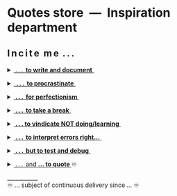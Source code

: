 # Quotes store &nbsp;&mdash;&nbsp; Inspiration department

## I&thinsp;n&thinsp;c&thinsp;i&thinsp;t&thinsp;e&nbsp; m&thinsp;e &thinsp;.&thinsp;.&thinsp;.

<details><summary><ins>&nbsp;.&thinsp;.&thinsp;.&thinsp; <b>to write and document</b>&nbsp;</ins></summary>&nbsp;

> **Epistula non erubescit**\
― _Marcus Tullius Cicero (106-43 BC)_\
<sub>[Compiler too]</sub>

> **Write what you know.**\
― _Mark Twain (1835-1910)_

> **There's no such freak who wouldn't find a mate and there's**\
**no such nonsense that won't find a proper reader.**\
― _Anton Chekhov (1860-1904)_, "Rules for novice writers"

> **_If you could know in what a dirty drain_**\
> **_The verse does grow without knowing shame,_** ...\
― _Anna Akhmatova (1889-1966)_, 1964 Nobel Prize in Literature nominee\
"I have no use for odes in battles...", 1964

> **If they give you lined paper, write the other way.**\
― _Juan Ramón Jiménez (1881-1958)_, 1956 Nobel Prize in Literature awardee\
**And so I invented the Monospace.**\
― _George Williams_ (*assumed)

<p dir="rtl"><b>!Gimme the torch, FAST</b><br /><i>Ray Bradbury (1920-2012)</i><br />reading the <i>Twilight</i> novels (*assumed)</p>

\_________________________________</details>

<details><summary><ins>&nbsp;<b>&thinsp;.&thinsp;.&thinsp;.&thinsp; to procrastinate</b>&nbsp;</ins></summary>&nbsp;
 
<mark><b>&nbsp;Presented to you by ...</b></mark>
<br /><picture><img alt="&nbsp;Leonardo da Vinci (1452-1519)" src="../../../../_rsc/_img/art/OldMasters/Leo(1452-1519)-portrait-found_2008_nearNaples.jpg" /></picture><br />
<mark><b>...Leonardo the Great Procrastinator</b></mark> ([widely known](https://interactions.acm.org/blog/view/leonardo-da-vinci-the-great-procrastinator) and "certified" by court)

#### F.A.Q.

> **That question is too good to spoil with an answer.**\
― _Harry Mulisch (1927-2010)_, The Discovery of Heaven\
<sub>This quote is also known from earlier authors.</sub>

#### Idioms and proverbs

> **Nice guys finish last**.\
From the baseball world of the late 1940s - [learn more](https://crossidiomas.com/nice-guys-finish-last/)

> **The bird catches the early worm.**\
(The late cat catches the dozy bird.)

#### Scientifically proven

> **One never notices what has been done; one can only see what remains to be done.**\
_― Maria Skłodowska-Curie (1867-1934)_, Nobel prize awardee\
Letter to her brother (1894)

<sup>PL</sup> <sub>Original: "Człowiek nigdy nie ogląda się na to, co zrobione, ale na to patrzy, co ma przed sobą do zrobienia."</sub>

#### Add to the calendar

_Procrastinators' Club of America_ (with international membership) established [Be Late for Something Day](https://nationaltoday.com/national-be-late-for-something-day/) on **5h&nbsp;September**. As an honest sympathizer, I appended this reminder a day later&mdash;**September&nbsp;6th**, 2024 which surprisingly is [Fight Procrastination Day](https://www.daysoftheyear.com/days/fight-procrastination-day).

Coming next&mdash;[National Procrastination Week](https://en.wikipedia.org/wiki/National_Procrastination_Week).

\_________________________________</details>

<details><summary><ins>&nbsp;<b>.&thinsp;.&thinsp;.&thinsp; for perfectionism</b>&nbsp;</ins></summary>&nbsp;
 
<mark><b>&nbsp;Presented to you by ...</b></mark>
<br /><picture><img alt="&nbsp;Collage: best works of modern perfectionism" src="../../../../_rsc/_img/memes/collage-modern_perfectionism.jpg" title="&nbsp;... the best of design" /></picture><br />

#### Classics

> **Trifles make perfection, and perfection is no trifle.**\
Attributed to _Michelangelo_ (1475-1564) about his David statue\
(for which allegedly the Master surveyed the marble piece for two years)

 #### Naturalism 
 
> The role of the infinitely small in nature is infinitely great.\
― _Louis Pasteur (1822-1895)_\
<sup>🇫🇷</sup> <sub>Original: “Le rôle de l’infiniment petit dans la nature est infiniment grand.”</sub>

#### Think like a grandmaster

> **... bear in mind these prudential rules, _viz._:\
having a good move, to seek for a better.**\
― _Domenico Lorenzo Ponziani (1719-1796)_, best known for chess writing\
<sub>Misattributed to _Emanuel Lasker_</sub>

#### East meets West

![Brevity - sibling of talent](https://img.shields.io/badge/Brevity-Sister_of_Talent-yellow)

> **Do only what only you can do.**\
― [Edsger W. Dijkstra](contributors/README.md#Edsger-W-Dijkstra)

Not only does the East grant us profound and eloquent teaching! Whatever Mr. Kipling* did say.<sup>©️</sup>

&nbsp; &nbsp; <sup>©️</sup> <sub>"East is East, and West is West, and never the twain shall meet..."</sub>

\_________________________________</details>

<details><summary><ins>&nbsp;<b>.&thinsp;.&thinsp;.&thinsp; to take a break</b>&nbsp;</ins></summary>&nbsp;
 
<mark><b>&nbsp;Presented to you by ...</b></mark>
<br /><picture><img src="../../../../_rsc/_img/photo/misc/Twitter-FTX_SamFried.jpg" alt="&nbsp;nap in FTX office" /></picture><br />
<mark><b>... Sam&nbsp;</b></mark> who [Fried Bankm**e**n](https://www.techtarget.com/whatis/feature/FTX-scam-explained-Everything-you-need-to-know) and not only.
 
#### Great ideas that came in the sleep

To name a few of the officially recognized:

+ _The principles of analytical geometry_, René Descartes (1596-1650)
+ _The periodic table of chemical elements_, Dmitri Mendeleev (1834-1907)
+ _Special relativity theory_, Albert Einstein (1879-1955)
+ _The model of the atom_, Neils Bohr (1885-1962)
+ _Structure of the benzene molecule_, August Kekulé (1829-1896)
+ _Sewing machine_, Elias Howe (1819-1867)

#### German philosophy always rules

> **Don't believe any thought that wasn't born in the open air and with free movement.**<sup>🚶</sup>\
― _Friedrich Wilhelm Nietzsche_ (1844-1900)\
> &nbsp;\
> **We should consider every day lost on which we have not danced at least once**.<sup>👯</sup>\
> _\*idem*_

&nbsp; &nbsp; &nbsp; &nbsp;<sup>🚶</sup> <sub>Full original: „So wenig als möglich sitzen; keinem Gedanken Glauben schenken, der nicht im Freien geboren ist und bei freier Bewegung – in dem nicht auch die Muskeln ein Fest feiern. Alle Vorteile kommen aus den Eingeweiden. – Das Sitzfleisch – ich sagte es schon einmal – die eigentliche Sünde wider den heiligen Geist.“\
 Ecce Homo. Wie man wird, was man ist (1889),</sub>\
&nbsp; &nbsp; &nbsp; &nbsp;<sup>👯</sup> <sub>Original: „Wir sollten jeden Tag als verloren betrachten, an dem wir nicht mindestens einmal getanzt haben.“</sub>

#### Kind advice

> **If you have a fountain, shut it down. Let even a fountain have a rest.**\
_K. Proutkoff_, Selection, ~1850

\_________________________________</details>

<details><summary><ins>&nbsp;<b>.&thinsp;.&thinsp;. to vindicate NOT doing/learning</b>&nbsp;</ins></summary>&nbsp;
 
<mark><b>&nbsp;Presented to you by ...</b></mark>
<br /><picture><img alt="&nbsp;Luca Giordano: Dream of Solomon, 1694-1695" src="../../../../_rsc/_img/art/OldMasters/LucaGiordano-TheDreamOfSolomon-w555px.jpg" 
 title="&nbsp;Dream of Solomon, 1694-1695, by Luca Giordano"/></picture><br />
<mark><b>...King Solomon</b></mark>, who said:

> **For in much wisdom is much grief: and he that increaseth knowledge increaseth sorrow.**\
Ecclesiastes 1:18, Webster's Bible Translation.

#### Laws of nature

> **Nature uses as little as possible of anything.**\
_Johannes Kepler_ (1571-1630), key prolific astronomer

#### Forbes talent selection

![Ignoramus et ignorabimus](https://img.shields.io/badge/Ignoramus-Ignorabimus-yellow)

> **Every time you create something new, there should be questions**...\
― _Elizabeth Holmes_, one of the 100 most influential people by Time magazine in 2015\
(April 2015 interview with CBS News)

> **I was a really negligent student.**\
_Sam Bankman-Fried_, FTX cofounder, [only Zuck has been this rich young](https://www.forbes.com/sites/stevenehrlich/2021/10/06/the-richest-under-30-in-the-world-all-thanks-to-crypto/)

#### Rites against refactoring

<table><tr><td><a href="../../../../_rsc/_img/photo/blog/air/Zeppelin_Bodensee.jpg">
  <img alt="&nbsp;Zeppelin over Bodensee" title="&nbsp;Zeppelin over Bodensee" width="100px" src="../../../../_rsc/_img/thumbs/Bodensee_Zeppelin-200px.jpg"></picture>
</td><td>
  <blockquote><b>Somewhere it's better to curse in the darkness <br />than to light a single candle.</b><br />
(Attributed to <i>Ferdinand von Zeppelin</i> or <i>von Hindenburg</i>)</blockquote>
</td></tr></table>

#### Hammer❗

> If you wish to be a success in the world, promise everything, deliver nothing.\
― _Napoleon Bonaparte (1769-1821)_\
<sub>He failed as a result of being inconsistent with his saying.</sub>

<sup>🇫🇷</sup> <sub>Original: "Si vous escomptez avoir du succès dans le monde, promettez tout, ne donnez rien."</sub>

#### Handshake through generations

> **There are four things to watch forever:\
falling water, burning fire, starry sky,** and **tasks, you define and others commit**.\
_Earliest humans_

#### Bottom line

> **I know that I know nothing.**\
_Plato_'s account of _Socrates_ 

Should one defy the fundamentals of Western philosophy ...

\_________________________________</details>

<details><summary><ins>&nbsp;<b>.&thinsp;.&thinsp;.&thinsp; to interpret errors right...</b>&nbsp;</ins></summary>&nbsp;
 
<mark><b>&nbsp;Presented to you by ...</b></mark>
<br /><picture><img alt="&nbsp;BSoD on Win98 presentation" src="../../../../_rsc/_img/photo/misc/1998.Win98-BSoD_w_BGates.jpg" title="&nbsp;Real frame from the presentation of Windows plug&play in 1998"/></picture><br />
(This **BSoD** must be an XX-century [history](https://en.wikipedia.org/wiki/Blue_screen_of_death) but it [struck](https://www.msn.com/en-us/news/technology/a-blue-screen-of-death-loop-how-a-crowdstrike-update-crashed-microsoft-systems-around-the-world/ar-BB1qgFNC) again in 2024.)

#### Customer gets the King

> _après nous le déluge_\
(fr: "After us the deluge may come for aught we care")\
attributed to Louis XV (1710-1774)

The motto under which some (rare) fixed-budget outsourced projects are delivered.

#### Medieval

> Not he is unmannered who falls beneath the table\
but one who notices this.

The rule of medieval feasts and merciful testers

\___________

> **Is software craft or art?**\
To interpret a bug as a feature is a craft.\
To make a customer feel guilty for it &thinsp;&mdash;&thinsp; the **art**.

#### Moralité 

"Errare humanum est, perseverare autem diabolicum." 

"To err is human, to forgive divine"\
_Alexander Pope_, poet (1688-1744)

#### Bottom line

> **Commit a few bugs, and they call you a failure. Release a million and you're a Founder.**


\_________________________________</details>

<details><summary><ins>&nbsp;<b>.&thinsp;.&thinsp;.&thinsp; but to test and debug</b>&nbsp;</ins></summary>
&nbsp;
 
<mark><b>&nbsp;Presented to you by ...</b></mark>
<br /><picture><img alt="&nbsp; Teleevanglist: If there's no more room in stack, the bugs will walk the Earth..." 
        src="../../../../_rsc/_img/memes/misquote-no_more_stack.jpg" title="&nbsp;Stack is overflowing..." /></picture><br />
<mark><b>...Ken Foree fandom</b></mark>

 #### Already classics

> **Never allow the same bug to bite you twice.**\
_Steve Maguire_, programmer and author

#### Manifest of the ingenious tester

> Hackers are innovative and resourceful, and so are we. They never stop thinking about new ways to harm our software and our users, and neither do we.

Security conference, August/2004

#### Recent but not last

> **I find it very odd. I’m a fairly private person who just sits in front of the computer and hacks on code.**\
_Andres Freund_, a programmer who occasionally found out the [XZ Utils backdoor](https://en.wikipedia.org/wiki/XZ_Utils_backdoor),
in <a href="https://www.nytimes.com/2024/04/03/technology/prevent-cyberattack-linux.html">NYT interview </a>, 2024.<sup>🙋</sup>

<sup>🙋</sup> <samp>Media had hyperbolized the story to a "century cyberattack". It was tricky and longly planned, but far off to infiltrate most "distros". 
This required many conditions to coincide, and would manifest itself fast.</samp>

\_________________________________</details>

<details><summary><ins>&nbsp;.&thinsp;.&thinsp;.&thinsp; and <b>... to quote&nbsp;</b></ins>♾️</summary>&nbsp;

> **I always have a quotation for everything. It saves original thinking.**\
_Dorothy L. Sayers_ (1893-1957), novelist, translator, and critic

> **He wrapped himself in quotations &thinsp;&mdash;&thinsp; as a beggar would enfold himself in the purple of emperors.**\
Advice from _Joseph Rudyard Kipling_ (1865-1936)

</details>


\___________\
♾️ ... subject of continuous delivery since ... ♾️
